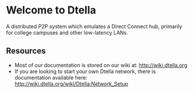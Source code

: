 # Welcome to Dtella

A distributed P2P system which emulates a Direct Connect hub, primarily for college campuses and other low-latency LANs.

## Resources
  * Most of our documentation is stored on our wiki at: http://wiki.dtella.org
  * If you are looking to start your own Dtella network, there is documentation available here: http://wiki.dtella.org/wiki/Dtella:Network_Setup
